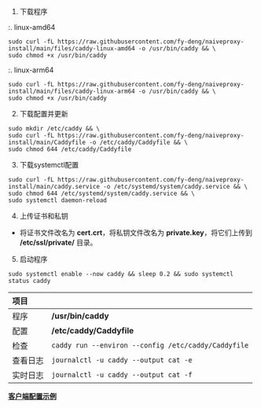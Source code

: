 
1. 下载程序

:. linux-amd64

```
sudo curl -fL https://raw.githubusercontent.com/fy-deng/naiveproxy-install/main/files/caddy-linux-amd64 -o /usr/bin/caddy && \
sudo chmod +x /usr/bin/caddy
```

:. linux-arm64

```
sudo curl -fL https://raw.githubusercontent.com/fy-deng/naiveproxy-install/main/files/caddy-linux-arm64 -o /usr/bin/caddy && \
sudo chmod +x /usr/bin/caddy
```

2. 下载配置并更新

```
sudo mkdir /etc/caddy && \
sudo curl -fL https://raw.githubusercontent.com/fy-deng/naiveproxy-install/main/Caddyfile -o /etc/caddy/Caddyfile && \
sudo chmod 644 /etc/caddy/Caddyfile
```

3. 下载systemctl配置

```
sudo curl -fL https://raw.githubusercontent.com/fy-deng/naiveproxy-install/main/caddy.service -o /etc/systemd/system/caddy.service && \ 
sudo chmod 644 /etc/systemd/system/caddy.service && \
sudo systemctl daemon-reload
```

4. 上传证书和私钥

- 将证书文件改名为 **cert.crt**，将私钥文件改名为 **private.key**，将它们上传到 **/etc/ssl/private/** 目录。

5. 启动程序

```
sudo systemctl enable --now caddy && sleep 0.2 && sudo systemctl status caddy
```

| 项目 | |
| :--- | :--- |
| 程序 | **/usr/bin/caddy** |
| 配置 | **/etc/caddy/Caddyfile** |
| 检查 | `caddy run --environ --config /etc/caddy/Caddyfile` |
| 查看日志 | `journalctl -u caddy --output cat -e` |
| 实时日志 | `journalctl -u caddy --output cat -f` |

[**客户端配置示例**](https://raw.githubusercontent.com/fy-deng/naiveproxy-install/main/client.json)
